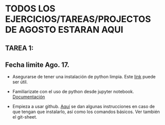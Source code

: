 # TODOS LOS EJERCICIOS/TAREAS/PROJECTOS DE AGOSTO ESTARAN AQUI

## TAREA 1:
## Fecha limite Ago. 17.

   - Asegurarse de tener una instalación de python limpia. Este [link](https://github.com/cosmostatschool/MACSS2017/blob/master/prerequisites/install_miniconda.md ) puede ser útil.
   
   - Familiarizate con el uso de python desde jupyter notebook. [Documentación](http://jupyter-notebook-beginner-guide.readthedocs.io/en/latest/)
   
   - Empieza a usar github. [Aquí](https://github.com/cosmostatschool/MACSS2017) se dan algunas instrucciones en caso de que tengan que instalarlo, así como los comandos básicos. Ver también el git-sheet. 
   
